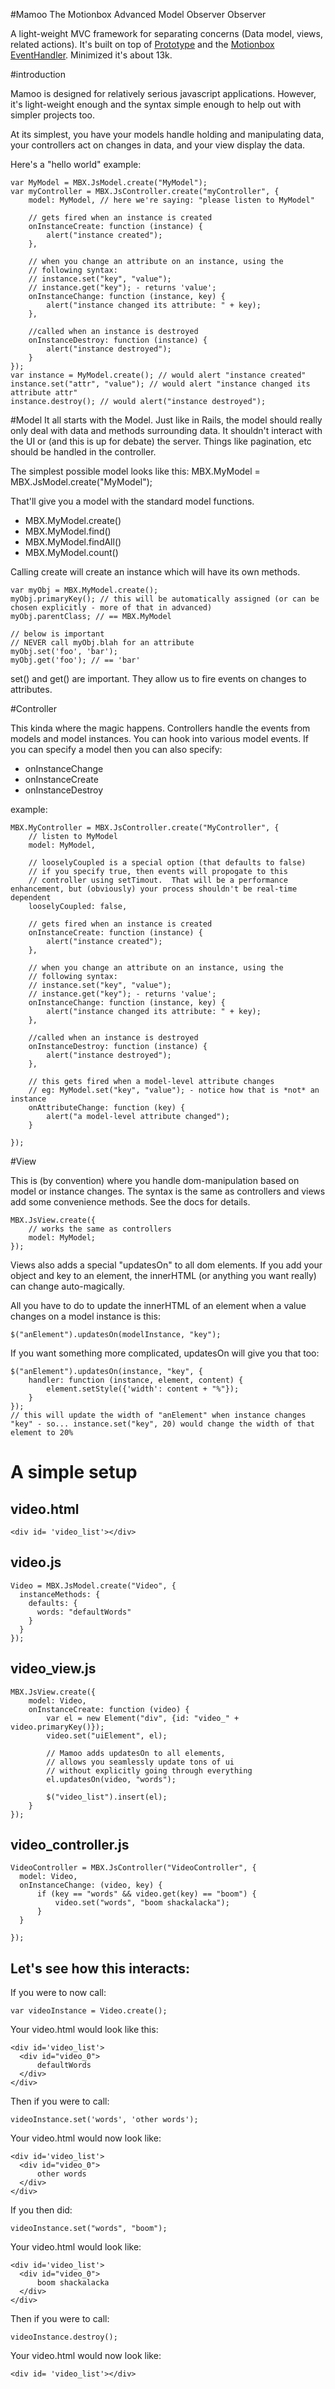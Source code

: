#Mamoo
The Motionbox Advanced Model Observer Observer

A light-weight MVC framework for separating concerns (Data model, views, related actions).  It's built on top of [Prototype](http://prototypejs.org) and the [Motionbox EventHandler](http://github.com/tobowers/motionbox-eventhandler). Minimized it's about 13k.

#introduction

Mamoo is designed for relatively serious javascript applications. However, it's light-weight enough and the syntax simple enough to help out with simpler projects too.

At its simplest, you have your models handle holding and manipulating data, your controllers act on changes in data, and your view display the data.

Here's a "hello world" example:

    var MyModel = MBX.JsModel.create("MyModel");
    var myController = MBX.JsController.create("myController", {
        model: MyModel, // here we're saying: "please listen to MyModel"
        
        // gets fired when an instance is created
        onInstanceCreate: function (instance) {
            alert("instance created");
        },
        
        // when you change an attribute on an instance, using the
        // following syntax:
        // instance.set("key", "value");
        // instance.get("key"); - returns 'value';
        onInstanceChange: function (instance, key) {
            alert("instance changed its attribute: " + key);
        },
        
        //called when an instance is destroyed
        onInstanceDestroy: function (instance) {
            alert("instance destroyed");
        }
    });
    var instance = MyModel.create(); // would alert "instance created"
    instance.set("attr", "value"); // would alert "instance changed its attribute attr"
    instance.destroy(); // would alert("instance destroyed");


#Model
It all starts with the Model.  Just like in Rails, the model should really only deal with data and methods surrounding data.  It shouldn't interact with the UI or (and this is up for debate) the server.  Things like pagination, etc should be handled in the controller.

The simplest possible model looks like this:
    MBX.MyModel = MBX.JsModel.create("MyModel");

That'll give you a model with the standard model functions.  

* MBX.MyModel.create()
* MBX.MyModel.find()
* MBX.MyModel.findAll()
* MBX.MyModel.count()

Calling create will create an instance which will have its own methods.
    
    var myObj = MBX.MyModel.create();
    myObj.primaryKey(); // this will be automatically assigned (or can be chosen explicitly - more of that in advanced)
    myObj.parentClass; // == MBX.MyModel
    
    // below is important
    // NEVER call myObj.blah for an attribute
    myObj.set('foo', 'bar');
    myObj.get('foo'); // == 'bar'


set() and get() are important.  They allow us to fire events on 
changes to attributes.

#Controller

This kinda where the magic happens. Controllers handle the events from models and model instances. You can hook into various model events.  If you can specify a model then you can also specify:

* onInstanceChange
* onInstanceCreate
* onInstanceDestroy

example:

    MBX.MyController = MBX.JsController.create("MyController", {
        // listen to MyModel
        model: MyModel,
        
        // looselyCoupled is a special option (that defaults to false)
        // if you specify true, then events will propogate to this
        // controller using setTimout.  That will be a performance enhancement, but (obviously) your process shouldn't be real-time dependent
        looselyCoupled: false,
        
        // gets fired when an instance is created
        onInstanceCreate: function (instance) {
            alert("instance created");
        },
        
        // when you change an attribute on an instance, using the
        // following syntax:
        // instance.set("key", "value");
        // instance.get("key"); - returns 'value';
        onInstanceChange: function (instance, key) {
            alert("instance changed its attribute: " + key);
        },
        
        //called when an instance is destroyed
        onInstanceDestroy: function (instance) {
            alert("instance destroyed");
        },
        
        // this gets fired when a model-level attribute changes
        // eg: MyModel.set("key", "value"); - notice how that is *not* an instance
        onAttributeChange: function (key) {
            alert("a model-level attribute changed");
        }
        
    });

#View

This is (by convention) where you handle dom-manipulation based on model or instance changes. The syntax is the same as controllers and views add some convenience methods.  See the docs for details.

    MBX.JsView.create({
        // works the same as controllers
        model: MyModel;
    });
    
Views also adds a special "updatesOn" to all dom elements. If you add your object and key to an element, the innerHTML (or anything you want really) can change auto-magically.

All you have to do to update the innerHTML of an element when a value changes on a model instance is this:

    $("anElement").updatesOn(modelInstance, "key");

If you want something more complicated, updatesOn will give you that too:

    $("anElement").updatesOn(instance, "key", {
        handler: function (instance, element, content) {
            element.setStyle({'width': content + "%"});
        }
    });
    // this will update the width of "anElement" when instance changes "key" - so... instance.set("key", 20) would change the width of that element to 20%
    


# A simple setup

## video.html
    <div id= 'video_list'></div>

## video.js
    Video = MBX.JsModel.create("Video", {
      instanceMethods: {
        defaults: {
          words: "defaultWords"
        }
      }
    });

## video_view.js
    MBX.JsView.create({
        model: Video,
        onInstanceCreate: function (video) {
            var el = new Element("div", {id: "video_" + video.primaryKey()});
            video.set("uiElement", el);
            
            // Mamoo adds updatesOn to all elements, 
            // allows you seamlessly update tons of ui
            // without explicitly going through everything
            el.updatesOn(video, "words");
            
            $("video_list").insert(el);
        }
    });

## video_controller.js
    VideoController = MBX.JsController("VideoController", {
      model: Video,
      onInstanceChange: (video, key) {
          if (key == "words" && video.get(key) == "boom") {
              video.set("words", "boom shackalacka");
          }
      }
      
    });

## Let's see how this interacts:
If you were to now call:

    var videoInstance = Video.create();

Your video.html would look like this:

    <div id='video_list'>
      <div id="video_0">
          defaultWords
      </div>
    </div>

Then if you were to call:
    
    videoInstance.set('words', 'other words');

Your video.html would now look like:

    <div id='video_list'>
      <div id="video_0">
          other words
      </div>
    </div>
    
If you then did:
   
    videoInstance.set("words", "boom");
   
Your video.html would look like:

    <div id='video_list'>
      <div id="video_0">
          boom shackalacka
      </div>
    </div>


Then if you were to call:
    
    videoInstance.destroy();


Your video.html would now look like:
    
    <div id= 'video_list'></div>
    

